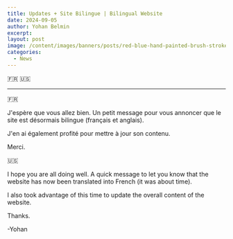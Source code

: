 ```yaml
---
title: Updates + Site Bilingue | Bilingual Website
date: 2024-09-05
author: Yohan Belmin
excerpt:
layout: post
image: /content/images/banners/posts/red-blue-hand-painted-brush-stroke-resized.jpg
categories:
  - News
---
```


:fr: :us:

<hr>

:fr:

J'espère que vous allez bien. Un petit message pour vous annoncer que le site est désormais bilingue (français et anglais).

J'en ai également profité pour mettre à jour son contenu.

Merci.

:us:

I hope you are all doing well. A quick message to let you know that the website has now been translated into French (it was about time).

I also took advantage of this time to update the overall content of the website.

Thanks.

-Yohan
